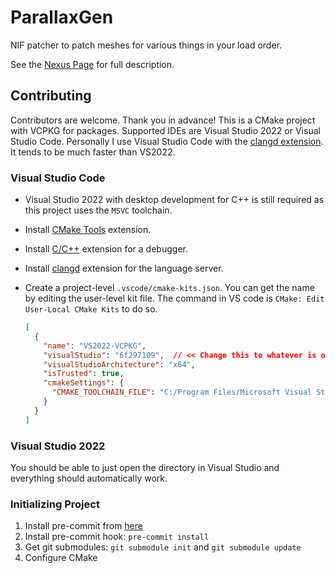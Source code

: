 # ParallaxGen

NIF patcher to patch meshes for various things in your load order.

See the [Nexus Page](https://www.nexusmods.com/skyrimspecialedition/mods/120946) for full description.

## Contributing

Contributors are welcome. Thank you in advance! This is a CMake project with VCPKG for packages. Supported IDEs are Visual Studio 2022 or Visual Studio Code. Personally I use Visual Studio Code with the [clangd extension](https://marketplace.visualstudio.com/items?itemName=llvm-vs-code-extensions.vscode-clangd). It tends to be much faster than VS2022.

### Visual Studio Code

* Visual Studio 2022 with desktop development for C++ is still required as this project uses the `MSVC` toolchain.
* Install [CMake Tools](https://marketplace.visualstudio.com/items?itemName=ms-vscode.cmake-tools) extension.
* Install [C/C++](https://marketplace.visualstudio.com/items?itemName=ms-vscode.cpptools) extension for a debugger.
* Install [clangd](https://marketplace.visualstudio.com/items?itemName=llvm-vs-code-extensions.vscode-clangd) extension for the language server.
* Create a project-level `.vscode/cmake-kits.json`. You can get the name by editing the user-level kit file. The command in VS code is `CMake: Edit User-Local CMake Kits` to do so.

  ```json
  [
    {
      "name": "VS2022-VCPKG",
      "visualStudio": "6f297109",  // << Change this to whatever is on your system
      "visualStudioArchitecture": "x64",
      "isTrusted": true,
      "cmakeSettings": {
        "CMAKE_TOOLCHAIN_FILE": "C:/Program Files/Microsoft Visual Studio/2022/Community/VC/vcpkg/scripts/buildsystems/vcpkg.cmake"  // << Change this to where it is on your system
      }
    }
  ]
  ```

### Visual Studio 2022

You should be able to just open the directory in Visual Studio and everything should automatically work.

### Initializing Project

1. Install pre-commit from [here](https://pre-commit.com/)
1. Install pre-commit hook: `pre-commit install`
1. Get git submodules: `git submodule init` and `git submodule update`
1. Configure CMake
